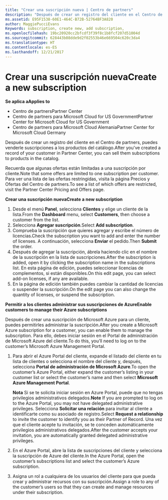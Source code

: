 ```yaml
---
title: "Crear una suscripción nueva | Centro de partners"
description: "Después de crear un registro del cliente en el Centro de partners, puedes venderle suscripciones a los productos del catálogo."
ms.assetid: E95F1538-60E1-464C-B72B-52764BF3A820
author: MaggiePucciEvans
Keywords: subscription, create new, add subscription,
ms.openlocfilehash: 19bc20920cc2bfcdf3f39f8c1b8fcf207d51004d
ms.sourcegitcommit: 628443b08dde9d2f02553b46e669504c620c3da4
ms.translationtype: HT
ms.contentlocale: es-ES
ms.lasthandoff: 12/21/2017
---
```

# <a name="create-a-new-subscription"></a><span data-ttu-id="57fb0-103">Crear una suscripción nueva</span><span class="sxs-lookup"><span data-stu-id="57fb0-103">Create a new subscription</span></span>

**<span data-ttu-id="57fb0-104">Se aplica a</span><span class="sxs-lookup"><span data-stu-id="57fb0-104">Applies to</span></span>**

-  <span data-ttu-id="57fb0-105">Centro de partners</span><span class="sxs-lookup"><span data-stu-id="57fb0-105">Partner Center</span></span>
-  <span data-ttu-id="57fb0-106">Centro de partners para Microsoft Cloud for US Government</span><span class="sxs-lookup"><span data-stu-id="57fb0-106">Partner Center for Microsoft Cloud for US Government</span></span>
-  <span data-ttu-id="57fb0-107">Centro de partners para Microsoft Cloud Alemania</span><span class="sxs-lookup"><span data-stu-id="57fb0-107">Partner Center for Microsoft Cloud Germany</span></span>

<span data-ttu-id="57fb0-108">Después de crear un registro del cliente en el Centro de partners, puedes venderle suscripciones a los productos del catálogo.</span><span class="sxs-lookup"><span data-stu-id="57fb0-108">After you've created a record of your customer in Partner Center, you can sell them subscriptions to products in the catalog.</span></span>

<span data-ttu-id="57fb0-109">Recuerda que algunas ofertas están limitadas a una suscripción por cliente.</span><span class="sxs-lookup"><span data-stu-id="57fb0-109">Note that some offers are limited to one subscription per customer.</span></span> <span data-ttu-id="57fb0-110">Para ver una lista de las ofertas restringidas, visita la página Precios y Ofertas del Centro de partners.</span><span class="sxs-lookup"><span data-stu-id="57fb0-110">To see a list of which offers are restricted, visit the Partner Center Pricing and Offers page.</span></span> 


**<span data-ttu-id="57fb0-111">Crear una suscripción nueva</span><span class="sxs-lookup"><span data-stu-id="57fb0-111">Create a new subscription</span></span>**

1.  <span data-ttu-id="57fb0-112">Desde el menú **Panel**, selecciona **Clientes** y elige un cliente de la lista.</span><span class="sxs-lookup"><span data-stu-id="57fb0-112">From the **Dashboard** menu, select **Customers**, then choose a customer from the list.</span></span>
2.  <span data-ttu-id="57fb0-113">Selecciona **Agregar suscripción**.</span><span class="sxs-lookup"><span data-stu-id="57fb0-113">Select **Add subscription**.</span></span>
3.  <span data-ttu-id="57fb0-114">Comprueba la suscripción que quieres agregar y escribe el número de licencias.</span><span class="sxs-lookup"><span data-stu-id="57fb0-114">Check the subscription you want to add and enter the number of licenses.</span></span> <span data-ttu-id="57fb0-115">A continuación, selecciona **Enviar** el pedido.</span><span class="sxs-lookup"><span data-stu-id="57fb0-115">Then **Submit** the order.</span></span>
4.  <span data-ttu-id="57fb0-116">Después de agregar la suscripción, ábrela haciendo clic en el nombre de la suscripción en la lista de suscripciones.</span><span class="sxs-lookup"><span data-stu-id="57fb0-116">After the subscription is added, open it by clicking the subscription name in the subscriptions list.</span></span> <span data-ttu-id="57fb0-117">En esta página de edición, puedes seleccionar licencias de complementos, si están disponibles.</span><span class="sxs-lookup"><span data-stu-id="57fb0-117">On this edit page, you can select add-on licenses, if any are available.</span></span>
5.  <span data-ttu-id="57fb0-118">En la página de edición también puedes cambiar la cantidad de licencias o suspender la suscripción.</span><span class="sxs-lookup"><span data-stu-id="57fb0-118">On the edit page you can also change the quantity of licenses, or suspend the subscription.</span></span>

**<span data-ttu-id="57fb0-119">Permitir a los clientes administrar sus suscripciones de Azure</span><span class="sxs-lookup"><span data-stu-id="57fb0-119">Enable customers to manage their Azure subscriptions</span></span>**

<span data-ttu-id="57fb0-120">Después de crear una suscripción de Microsoft Azure para un cliente, puedes permitirles administrar la suscripción.</span><span class="sxs-lookup"><span data-stu-id="57fb0-120">After you create a Microsoft Azure subscription for a customer, you can enable them to manage the subscription.</span></span> <span data-ttu-id="57fb0-121">Para ello, debes iniciar sesión en el Portal de administración de Microsoft Azure del cliente.</span><span class="sxs-lookup"><span data-stu-id="57fb0-121">To do this, you’ll need to log on to the customer’s Microsoft Azure Management Portal.</span></span> 

1.  <span data-ttu-id="57fb0-122">Para abrir el Azure Portal del cliente, expande el listado del cliente en tu lista de clientes o selecciona el nombre del cliente y, después, selecciona **Portal de administración de Microsoft Azure**.</span><span class="sxs-lookup"><span data-stu-id="57fb0-122">To open the customer’s Azure Portal, either expand the customer’s listing in your customer list or select the customer’s name and then select **Microsoft Azure Management Portal**.</span></span>
    
    <span data-ttu-id="57fb0-123">**Nota**  Si se te solicita iniciar sesión en Azure Portal, puede que no tengas privilegios administrativos delegados.</span><span class="sxs-lookup"><span data-stu-id="57fb0-123">**Note**  If you are prompted to log on to the Azure Portal, you may not have delegated administrative privileges.</span></span> <span data-ttu-id="57fb0-124">Selecciona **Solicitar una relación** para invitar al cliente a identificarte como su asociado de registro.</span><span class="sxs-lookup"><span data-stu-id="57fb0-124">Select **Request a relationship** to invite the customer to identify you as their Partner of Record.</span></span> <span data-ttu-id="57fb0-125">Una vez que el cliente acepte tu invitación, se te conceden automáticamente privilegios administrativos delegados.</span><span class="sxs-lookup"><span data-stu-id="57fb0-125">After the customer accepts your invitation, you are automatically granted delegated administrative privileges.</span></span> 
2.  <span data-ttu-id="57fb0-126">En el Azure Portal, abre la lista de suscripciones del cliente y selecciona la suscripción de Azure del cliente.</span><span class="sxs-lookup"><span data-stu-id="57fb0-126">In the Azure Portal, open the customer’s subscriptions list and select the customer’s Azure subscription.</span></span>
3.  <span data-ttu-id="57fb0-127">Asigna un rol a cualquiera de los usuarios del cliente para que pueda crear y administrar recursos con su suscripción.</span><span class="sxs-lookup"><span data-stu-id="57fb0-127">Assign a role to any of the customer’s users so that they can create and manage resources under their subscription.</span></span>

 



